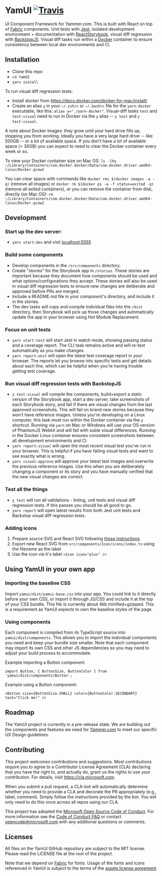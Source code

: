 # YamUI [![Travis](https://img.shields.io/travis/Microsoft/YamUI.svg)](https://travis-ci.org/Microsoft/YamUI)
UI Component Framework for Yammer.com. This is built with React on top of [Fabric](https://dev.office.com/fabric#/components/) components. Unit tests with [Jest](https://facebook.github.io/jest/), isolated development environment + documentation with [ReactStorybook](https://github.com/storybooks/storybook), visual diff regression with [BackstopJS](https://garris.github.io/BackstopJS/). Visual diff tasks run within a [Docker](https://www.docker.com/) container to ensure consistency between local dev environments and CI.

## Installation
* Clone this repo
* `cd YamUI`
* `yarn install`

To run visual diff regression tests:
* Install docker from https://docs.docker.com/docker-for-mac/install/
* Create an alias `y` in your `~/.zshrc` or `~/.bashrc` file for the `yarn-docker` executable, like this: `alias y="./yarn-docker"`. Visual-diff tasks `test` and `test:visual` need to run in Docker via the `y` alias -- `y test` and `y test:visual`.

A note about Docker images: they grow until your hard drive fills up, stopping you from working. Ideally you have a very large hard drive -- like 500GB -- or a lot of available space. If you don't have a lot of available space (> 30GB) you can expect to need to clear the Docker container every week or so.

To view your Docker container size on Mac OS: `ls -lha ~/Library/Containers/com.docker.docker/Data/com.docker.driver.amd64-linux/Docker.qcow2`

You can clear space with commands like `docker rmi $(docker images -a -q)` (remove all images) or `docker rm $(docker ps -a -f status=exited -q)` (remove all exited containers), or you can remove the container from disk, directly (on Mac OS): `rm ~/Library/Containers/com.docker.docker/Data/com.docker.driver.amd64-linux/Docker.qcow2`

## Development
### Start up the dev server:
* `yarn start:dev` and visit [localhost:5555](http://localhost:5555/)

### Build some components
* Develop components in the `/src/components` directory.
* Create "stories" for the Storybook app in `/stories`. These stories are important because they document how components should be used and what options/configurations they accept. These stories will also be used in visual diff regression tests to ensure new changes are deliberate and approved before PRs are merged.
* Include a README.md file in your component's directory, and include it in the stories.
* The dev tasks will copy and compile individual files into the `/dist` directory, then Storybook will pick up those changes and automatically update the app in your browser using Hot Module Replacement.

### Focus on unit tests
* `yarn start:test` will start Jest in watch mode, showing passing status and a coverage report. The CLI task remains active and will re-test automatically as you make changes.
* `yarn report:unit` will open the latest test coverage report in your browser. The reports let you browse into specific tests and get details about each line, which can be helpful when you're having trouble getting test coverage.

### Run visual diff regression tests with BackstopJS
* `y test:visual` will compile the components, build+export a static version of the Storybook app, start a dev server, take screenshots of each Storybook story, and fail if there are visual changes from the last approved screenshots. This will fail on brand new stories because they won't have reference images. Unless you're developing on a Linux computer, this task must run within the Docker container via the `y` shortcut. Running via `yarn` on Mac or Windows will use your OS version of PhantomJS Webkit and will fail with suble visual differences. Running in the Docker Linux container ensures consistent screenshots between all development environments and CI.
* `yarn report:visual` will open the most recent visual test you've run in your browser. This is helpful if you have failing visual tests and want to see exactly what is wrong.
* `yarn visual:approve` will approve your latest test images and overwrite the previous reference images. Use this when you are deliberately changing a component or its story and you have manually verified that the new visual changes are correct.

### Test all the things
* `y test` will run all validations - linting, unit tests and visual diff regression tests. If this passes you should be all good to go.
* `yarn report` will open latest results from both Jest unit tests and Backstop visual diff regression tests.

### Adding icons
1. Prepare source SVG and React SVG following [these instructions](https://github.com/Microsoft/YamUI/tree/master/assets/Icons)
2. Export new React SVG from `src/components/Icon/icons/index.ts` using the filename as the label
3. Use the icon via it's label `<Icon icon="plus" />`


## Using YamUI in your own app
### Importing the baseline CSS
Import `yamui/dist/yamui-base.css` into your app. You could link to it directly before your own CSS, or import it through JS/CSS and include it at the top of your CSS bundle. This file is currently about 4kb minified+gzipped. This is a requirement as YamUI expects to own the baseline styles of the page.

### Using components
Each component is compiled from its TypeScript source into `yamui/dist/components`. This allows you to import the individual components you need and keep your bundle size smaller. Note that each component may import its own CSS and other JS dependencies so you may need to adjust your build process to accommodate.

Example importing a Button component:
```
import Button, { ButtonSize, ButtonColor } from 'yamui/dist/components/Button';
```

Example using a Button component:
```
<Button size={ButtonSize.SMALL} color={ButtonColor.SECONDARY} text="Click me!" />
```


## Roadmap

The YamUI project is currently in a pre-release state. We are building out the components and features we need for [Yammer.com](https://www.yammer.com/) to meet our specific UX Design guidelines.

## Contributing

This project welcomes contributions and suggestions.  Most contributions require you to agree to a
Contributor License Agreement (CLA) declaring that you have the right to, and actually do, grant us
the rights to use your contribution. For details, visit https://cla.microsoft.com.

When you submit a pull request, a CLA-bot will automatically determine whether you need to provide
a CLA and decorate the PR appropriately (e.g., label, comment). Simply follow the instructions
provided by the bot. You will only need to do this once across all repos using our CLA.

This project has adopted the [Microsoft Open Source Code of Conduct](https://opensource.microsoft.com/codeofconduct/).
For more information see the [Code of Conduct FAQ](https://opensource.microsoft.com/codeofconduct/faq/) or
contact [opencode@microsoft.com](mailto:opencode@microsoft.com) with any additional questions or comments.

## Licenses

All files on the YamUI GitHub repository are subject to the MIT license. Please read the LICENSE file at the root of the project.

Note that we depend on [Fabric](https://github.com/OfficeDev/office-ui-fabric-react/tree/master/packages/office-ui-fabric-react) for fonts. Usage of the fonts and icons referenced in YamUI is subject to the terms of the [assets license agreement](https://static2.sharepointonline.com/files/fabric/assets/license.txt).
